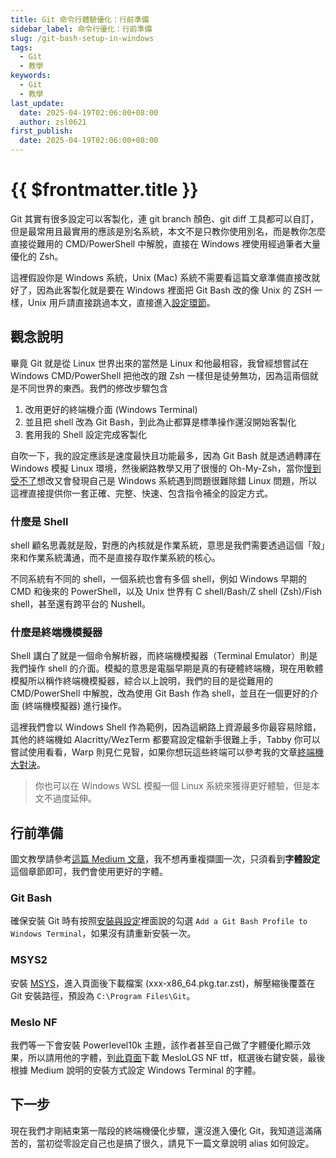 ```yaml
---
title: Git 命令行體驗優化：行前準備
sidebar_label: 命令行優化：行前準備
slug: /git-bash-setup-in-windows
tags:
  - Git
  - 教學
keywords:
  - Git
  - 教學
last_update:
  date: 2025-04-19T02:06:00+08:00
  author: zsl0621
first_publish:
  date: 2025-04-19T02:06:00+08:00
---
```


# {{ $frontmatter.title }}

Git 其實有很多設定可以客製化，連 git branch 顏色、git diff 工具都可以自訂，但是最常用且最實用的應該是別名系統，本文不是只教你使用別名，而是教你怎麼直接從難用的 CMD/PowerShell 中解脫，直接在 Windows 裡使用經過筆者大量優化的 Zsh。

這裡假設你是 Windows 系統，Unix (Mac) 系統不需要看這篇文章準備直接改就好了，因為此客製化就是要在 Windows 裡面把 Git Bash 改的像 Unix 的 ZSH 一樣，Unix 用戶請直接跳過本文，直接進入[設定環節](/intermediate/advanced-settings-and-aliases)。

## 觀念說明

畢竟 Git 就是從 Linux 世界出來的當然是 Linux 和他最相容，我曾經想嘗試在 Windows CMD/PowerShell 把他改的跟 Zsh 一樣但是徒勞無功，因為這兩個就是不同世界的東西。我們的修改步驟包含

1. 改用更好的終端機介面 (Windows Terminal)
2. 並且把 shell 改為 Git Bash，到此為止都算是標準操作還沒開始客製化
3. 套用我的 Shell 設定完成客製化

自吹一下，我的設定應該是速度最快且功能最多，因為 Git Bash 就是透過轉譯在 Windows 模擬 Linux 環境，然後網路教學又用了很慢的 Oh-My-Zsh，當你[慢到受不了](https://www.v2ex.com/t/1004868)想改又會發現自己是 Windows 系統遇到問題很難除錯 Linux 問題，所以這裡直接提供你一套正確、完整、快速、包含指令補全的設定方式。

### 什麼是 Shell

shell 顧名思義就是殼，對應的內核就是作業系統，意思是我們需要透過這個「殼」來和作業系統溝通，而不是直接存取作業系統的核心。

不同系統有不同的 shell，一個系統也會有多個 shell，例如 Windows 早期的 CMD 和後來的 PowerShell，以及 Unix 世界有 C shell/Bash/Z shell (Zsh)/Fish shell，甚至還有跨平台的 Nushell。

### 什麼是終端機模擬器

Shell 講白了就是一個命令解析器，而終端機模擬器（Terminal Emulator）則是我們操作 shell 的介面。模擬的意思是電腦早期是真的有硬體終端機，現在用軟體模擬所以稱作終端機模擬器，綜合以上說明，我們的目的是從難用的 CMD/PowerShell 中解脫，改為使用 Git Bash 作為 shell，並且在一個更好的介面 (終端機模擬器) 進行操作。

這裡我們會以 Windows Shell 作為範例，因為這網路上資源最多你最容易除錯，其他的終端機如 Alacritty/WezTerm 都要寫設定檔新手很難上手，Tabby 你可以嘗試使用看看，Warp 則見仁見智，如果你想玩這些終端可以參考我的文章[終端機大對決](https://zsl0621.cc/memo/useful-tools/cross-platform-terminal-comparison)。

> 你也可以在 Windows WSL 模擬一個 Linux 系統來獲得更好體驗，但是本文不過度延伸。

## 行前準備

圖文教學請參考[這篇 Medium 文章](https://medium.com/la-vida-tech-wacare/windows-terminal-git-bash-zsh-oh-my-zsh-c120ffe61f7c)，我不想再重複擷圖一次，只須看到**字體設定**這個章節即可，我們會使用更好的字體。

### Git Bash

確保安裝 Git 時有按照[安裝與設定](/beginner/installation)裡面說的勾選 `Add a Git Bash Profile to Windows Terminal`，如果沒有請重新安裝一次。

### MSYS2

安裝 [MSYS](https://packages.msys2.org/packages/zsh?repo=msys&variant=x86_64)，進入頁面後下載檔案 (xxx-x86_64.pkg.tar.zst)，解壓縮後覆蓋在 Git 安裝路徑，預設為 `C:\Program Files\Git`。

### Meslo NF

我們等一下會安裝 Powerlevel10k 主題，該作者甚至自己做了字體優化顯示效果，所以請用他的字體，到[此頁面](https://github.com/romkatv/powerlevel10k/blob/master/font.md)下載 MesloLGS NF ttf，框選後右鍵安裝，最後根據 Medium 說明的安裝方式設定 Windows Terminal 的字體。

## 下一步

現在我們才剛結束第一階段的終端機優化步驟，還沒進入優化 Git，我知道這滿痛苦的，當初從零設定自己也是搞了很久，請見下一篇文章說明 alias 如何設定。
